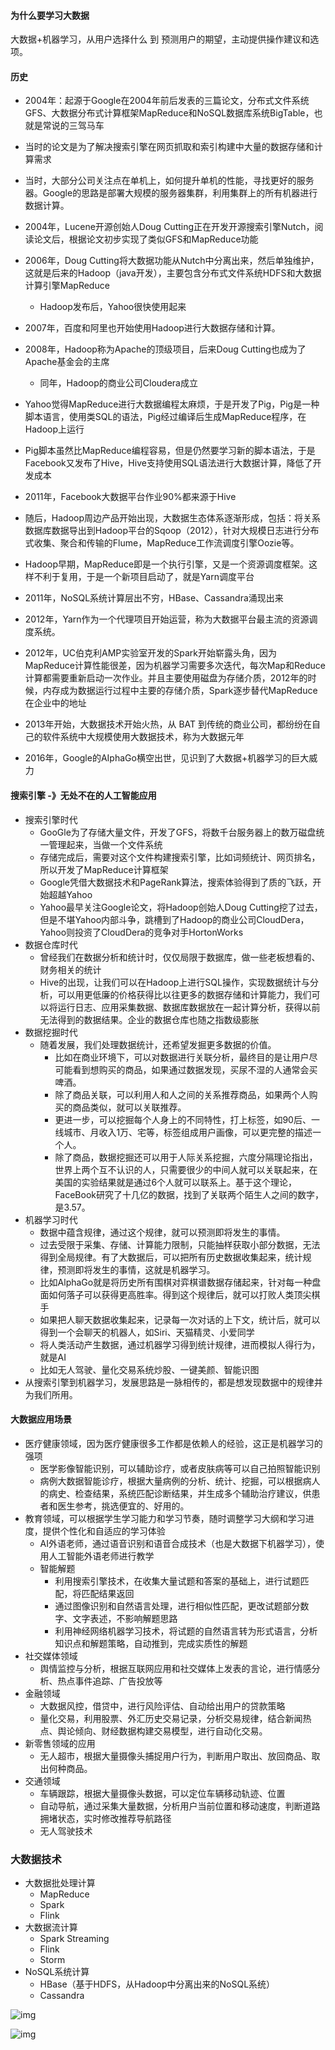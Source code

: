 #### 为什么要学习大数据

大数据+机器学习，从用户选择什么 到 预测用户的期望，主动提供操作建议和选项。



#### 历史

- 2004年：起源于Google在2004年前后发表的三篇论文，分布式文件系统GFS、大数据分布式计算框架MapReduce和NoSQL数据库系统BigTable，也就是常说的三驾马车
- 当时的论文是为了解决搜索引擎在网页抓取和索引构建中大量的数据存储和计算需求
  
- 当时，大部分公司关注点在单机上，如何提升单机的性能，寻找更好的服务器。Google的思路是部署大规模的服务器集群，利用集群上的所有机器进行数据计算。
- 2004年，Lucene开源创始人Doug Cutting正在开发开源搜索引擎Nutch，阅读论文后，根据论文初步实现了类似GFS和MapReduce功能
- 2006年，Doug Cutting将大数据功能从Nutch中分离出来，然后单独维护，这就是后来的Hadoop（java开发），主要包含分布式文件系统HDFS和大数据计算引擎MapReduce
  - Hadoop发布后，Yahoo很快使用起来
- 2007年，百度和阿里也开始使用Hadoop进行大数据存储和计算。
- 2008年，Hadoop称为Apache的顶级项目，后来Doug Cutting也成为了Apache基金会的主席
  - 同年，Hadoop的商业公司Cloudera成立
- Yahoo觉得MapReduce进行大数据编程太麻烦，于是开发了Pig，Pig是一种脚本语言，使用类SQL的语法，Pig经过编译后生成MapReduce程序，在Hadoop上运行
- Pig脚本虽然比MapReduce编程容易，但是仍然要学习新的脚本语法，于是Facebook又发布了Hive，Hive支持使用SQL语法进行大数据计算，降低了开发成本
- 2011年，Facebook大数据平台作业90%都来源于Hive
- 随后，Hadoop周边产品开始出现，大数据生态体系逐渐形成，包括：将关系数据库数据导出到Hadoop平台的Sqoop（2012），针对大规模日志进行分布式收集、聚合和传输的Flume，MapReduce工作流调度引擎Oozie等。
- Hadoop早期，MapReduce即是一个执行引擎，又是一个资源调度框架。这样不利于复用，于是一个新项目启动了，就是Yarn调度平台
- 2011年，NoSQL系统计算层出不穷，HBase、Cassandra涌现出来
- 2012年，Yarn作为一个代理项目开始运营，称为大数据平台最主流的资源调度系统。
- 2012年，UC伯克利AMP实验室开发的Spark开始崭露头角，因为MapReduce计算性能很差，因为机器学习需要多次迭代，每次Map和Reduce计算都需要重新启动一次作业。并且主要使用磁盘为存储介质，2012年的时候，内存成为数据运行过程中主要的存储介质，Spark逐步替代MapReduce在企业中的地址
- 2013年开始，大数据技术开始火热，从 BAT 到传统的商业公司，都纷纷在自己的软件系统中大规模使用大数据技术，称为大数据元年
- 2016年，Google的AIphaGo横空出世，见识到了大数据+机器学习的巨大威力



#### 搜索引擎 -》无处不在的人工智能应用

- 搜索引擎时代
  - GooGle为了存储大量文件，开发了GFS，将数千台服务器上的数万磁盘统一管理起来，当做一个文件系统
  - 存储完成后，需要对这个文件构建搜索引擎，比如词频统计、网页排名，所以开发了MapReduce计算框架
  - Google凭借大数据技术和PageRank算法，搜索体验得到了质的飞跃，开始超越Yahoo
  - Yahoo最早关注Google论文，将Hadoop创始人Doug Cutting挖了过去，但是不堪Yahoo内部斗争，跳槽到了Hadoop的商业公司CloudDera，Yahoo则投资了CloudDera的竞争对手HortonWorks
- 数据仓库时代
  - 曾经我们在数据分析和统计时，仅仅局限于数据库，做一些老板想看的、财务相关的统计
  - Hive的出现，让我们可以在Hadoop上进行SQL操作，实现数据统计与分析，可以用更低廉的价格获得比以往更多的数据存储和计算能力，我们可以将运行日志、应用采集数据、数据库数据放在一起计算分析，获得以前无法得到的数据结果。企业的数据仓库也随之指数级膨胀
- 数据挖掘时代
  - 随着发展，我们处理数据统计，还希望发掘更多数据的价值。
    - 比如在商业环境下，可以对数据进行关联分析，最终目的是让用户尽可能看到想购买的商品，如果通过数据发现，买尿不湿的人通常会买啤酒。
    - 除了商品关联，可以利用人和人之间的关系推荐商品，如果两个人购买的商品类似，就可以关联推荐。
    - 更进一步，可以挖掘每个人身上的不同特性，打上标签，如90后、一线城市、月收入1万、宅等，标签组成用户画像，可以更完整的描述一个人。
    - 除了商品，数据挖掘还可以用于人际关系挖掘，六度分隔理论指出，世界上两个互不认识的人，只需要很少的中间人就可以关联起来，在美国的实验结果就是通过6个人就可以联系上。基于这个理论，FaceBook研究了十几亿的数据，找到了关联两个陌生人之间的数字，是3.57。
- 机器学习时代
  - 数据中蕴含规律，通过这个规律，就可以预测即将发生的事情。
  - 过去受限于采集、存储、计算能力限制，只能抽样获取小部分数据，无法得到全局规律。有了大数据后，可以把所有历史数据收集起来，统计规律，预测即将发生的事情，这就是机器学习。
  - 比如AlphaGo就是将历史所有围棋对弈棋谱数据存储起来，针对每一种盘面如何落子可以获得更高胜率。得到这个规律后，就可以打败人类顶尖棋手
  - 如果把人聊天数据收集起来，记录每一次对话的上下文，统计后，就可以得到一个会聊天的机器人，如Siri、天猫精灵、小爱同学
  - 将人类活动产生数据，通过机器学习得到统计规律，进而模拟人得行为，就是AI
  - 比如无人驾驶、量化交易系统炒股、一键美颜、智能识图
- 从搜索引擎到机器学习，发展思路是一脉相传的，都是想发现数据中的规律并为我们所用。



#### 大数据应用场景

- 医疗健康领域，因为医疗健康很多工作都是依赖人的经验，这正是机器学习的强项
  - 医学影像智能识别，可以辅助诊疗，或者皮肤病等可以自己拍照智能识别
  - 病例大数据智能诊疗，根据大量病例的分析、统计、挖掘，可以根据病人的病史、检查结果，系统匹配诊断结果，并生成多个辅助治疗建议，供患者和医生参考，挑选便宜的、好用的。
- 教育领域，可以根据学生学习能力和学习节奏，随时调整学习大纲和学习进度，提供个性化和自适应的学习体验
  - AI外语老师，通过语音识别和语音合成技术（也是大数据下机器学习），使用人工智能外语老师进行教学
  - 智能解题
    - 利用搜索引擎技术，在收集大量试题和答案的基础上，进行试题匹配，将匹配结果返回
    - 通过图像识别和自然语言处理，进行相似性匹配，更改试题部分数字、文字表述，不影响解题思路
    - 利用神经网络机器学习技术，将试题的自然语言转为形式语言，分析知识点和解题策略，自动推到，完成实质性的解题
- 社交媒体领域
  - 舆情监控与分析，根据互联网应用和社交媒体上发表的言论，进行情感分析、热点事件追踪、广告投放等
- 金融领域
  - 大数据风控，借贷中，进行风险评估、自动给出用户的贷款策略
  - 量化交易，利用股票、外汇历史交易记录，分析交易规律，结合新闻热点、舆论倾向、财经数据构建交易模型，进行自动化交易。
- 新零售领域的应用
  - 无人超市，根据大量摄像头捕捉用户行为，判断用户取出、放回商品、取出何种商品。
- 交通领域
  - 车辆跟踪，根据大量摄像头数据，可以定位车辆移动轨迹、位置
  - 自动导航，通过采集大量数据，分析用户当前位置和移动速度，判断道路拥堵状态，实时修改推荐导航路径
  - 无人驾驶技术



### 大数据技术

- 大数据批处理计算
  - MapReduce
  - Spark
  - Flink
- 大数据流计算
  - Spark Streaming
  - Flink
  - Storm
- NoSQL系统计算
  - HBase（基于HDFS，从Hadoop中分离出来的NoSQL系统）
  - Cassandra

![img](https://static001.geekbang.org/resource/image/ca/73/ca6efc15ead7fb974caaa2478700f873.png?wh=653*435)



![img](https://static001.geekbang.org/resource/image/84/4c/844d8d462cf27203727db554abaf5c4c.png?wh=2192*486)
